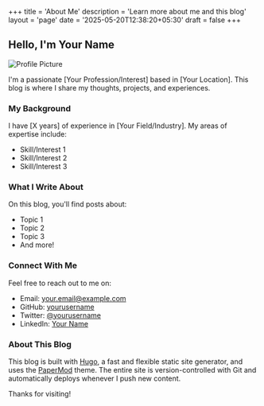 +++
title = 'About Me'
description = 'Learn more about me and this blog'
layout = 'page'
date = '2025-05-20T12:38:20+05:30'
draft = false
+++

## Hello, I'm Your Name

![Profile Picture](https://via.placeholder.com/150)

I'm a passionate [Your Profession/Interest] based in [Your Location]. This blog is where I share my thoughts, projects, and experiences.

### My Background

I have [X years] of experience in [Your Field/Industry]. My areas of expertise include:

- Skill/Interest 1
- Skill/Interest 2
- Skill/Interest 3

### What I Write About

On this blog, you'll find posts about:

- Topic 1
- Topic 2
- Topic 3
- And more!

### Connect With Me

Feel free to reach out to me on:

- Email: your.email@example.com
- GitHub: [yourusername](https://github.com/yourusername)
- Twitter: [@yourusername](https://twitter.com/yourusername)
- LinkedIn: [Your Name](https://linkedin.com/in/yourname)

### About This Blog

This blog is built with [Hugo](https://gohugo.io/), a fast and flexible static site generator, and uses the [PaperMod](https://github.com/adityatelange/hugo-PaperMod) theme. The entire site is version-controlled with Git and automatically deploys whenever I push new content.

Thanks for visiting!
